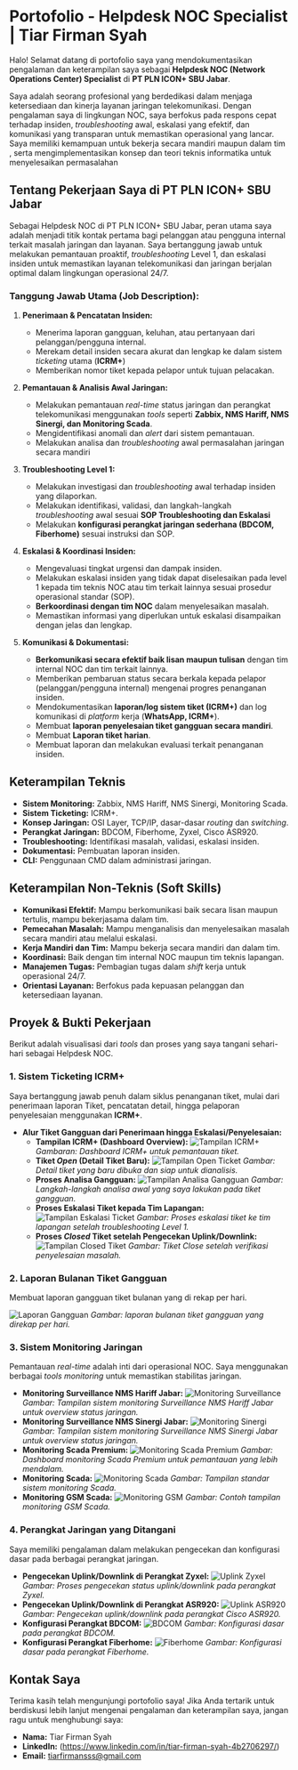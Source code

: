 # Portofolio - Helpdesk NOC Specialist | Tiar Firman Syah 

Halo! Selamat datang di portofolio saya yang mendokumentasikan pengalaman dan keterampilan saya sebagai **Helpdesk NOC (Network Operations Center) Specialist** di **PT PLN ICON+ SBU Jabar**.

Saya adalah seorang profesional yang berdedikasi dalam menjaga ketersediaan dan kinerja layanan jaringan telekomunikasi. Dengan pengalaman saya di lingkungan NOC, saya berfokus pada respons cepat terhadap insiden, *troubleshooting* awal, eskalasi yang efektif, dan komunikasi yang transparan untuk memastikan operasional yang lancar. Saya memiliki kemampuan untuk bekerja secara mandiri maupun dalam tim , serta mengimplementasikan konsep dan teori teknis informatika untuk menyelesaikan permasalahan

## Tentang Pekerjaan Saya di PT PLN ICON+ SBU Jabar

Sebagai Helpdesk NOC di PT PLN ICON+ SBU Jabar, peran utama saya adalah menjadi titik kontak pertama bagi pelanggan atau pengguna internal terkait masalah jaringan dan layanan. Saya bertanggung jawab untuk melakukan pemantauan proaktif, *troubleshooting* Level 1, dan eskalasi insiden untuk memastikan layanan telekomunikasi dan jaringan berjalan optimal dalam lingkungan operasional 24/7.

### Tanggung Jawab Utama (Job Description):

1.  **Penerimaan & Pencatatan Insiden:**
    * Menerima laporan gangguan, keluhan, atau pertanyaan dari pelanggan/pengguna internal.
    * Merekam detail insiden secara akurat dan lengkap ke dalam sistem *ticketing* utama (**ICRM+**)
    * Memberikan nomor tiket kepada pelapor untuk tujuan pelacakan.

2.  **Pemantauan & Analisis Awal Jaringan:**
    * Melakukan pemantauan *real-time* status jaringan dan perangkat telekomunikasi menggunakan *tools* seperti **Zabbix, NMS Hariff, NMS Sinergi, dan Monitoring Scada**.
    * Mengidentifikasi anomali dan *alert* dari sistem pemantauan.
    * Melakukan analisa dan *troubleshooting* awal permasalahan jaringan secara mandiri

3.  **Troubleshooting Level 1:**
    * Melakukan investigasi dan *troubleshooting* awal terhadap insiden yang dilaporkan.
    * Melakukan identifikasi, validasi, dan langkah-langkah *troubleshooting* awal sesuai **SOP Troubleshooting dan Eskalasi**
    * Melakukan **konfigurasi perangkat jaringan sederhana (BDCOM, Fiberhome)** sesuai instruksi dan SOP.

4.  **Eskalasi & Koordinasi Insiden:**
    * Mengevaluasi tingkat urgensi dan dampak insiden.
    * Melakukan eskalasi insiden yang tidak dapat diselesaikan pada level 1 kepada tim teknis NOC atau tim terkait lainnya sesuai prosedur operasional standar (SOP).
    * **Berkoordinasi dengan tim NOC** dalam menyelesaikan masalah.
    * Memastikan informasi yang diperlukan untuk eskalasi disampaikan dengan jelas dan lengkap.

5.  **Komunikasi & Dokumentasi:**
    * **Berkomunikasi secara efektif baik lisan maupun tulisan** dengan tim internal NOC dan tim terkait lainnya.
    * Memberikan pembaruan status secara berkala kepada pelapor (pelanggan/pengguna internal) mengenai progres penanganan insiden.
    * Mendokumentasikan **laporan/log sistem tiket (ICRM+)** dan log komunikasi di *platform* kerja (**WhatsApp, ICRM+**).
    * Membuat **laporan penyelesaian tiket gangguan secara mandiri**.
    * Membuat **Laporan tiket harian**.
    * Membuat laporan dan melakukan evaluasi terkait penanganan insiden.


## Keterampilan Teknis

* **Sistem Monitoring:** Zabbix, NMS Hariff, NMS Sinergi, Monitoring Scada.
* **Sistem Ticketing:** ICRM+.
* **Konsep Jaringan:** OSI Layer, TCP/IP, dasar-dasar *routing* dan *switching*.
* **Perangkat Jaringan:** BDCOM, Fiberhome, Zyxel, Cisco ASR920.
* **Troubleshooting:** Identifikasi masalah, validasi, eskalasi insiden.
* **Dokumentasi:** Pembuatan laporan insiden.
* **CLI:** Penggunaan CMD dalam administrasi jaringan.

## Keterampilan Non-Teknis (Soft Skills)

* **Komunikasi Efektif:** Mampu berkomunikasi baik secara lisan maupun tertulis, mampu bekerjasama dalam tim.
* **Pemecahan Masalah:** Mampu menganalisis dan menyelesaikan masalah secara mandiri atau melalui eskalasi.
* **Kerja Mandiri dan Tim:** Mampu bekerja secara mandiri dan dalam tim.
* **Koordinasi:** Baik dengan tim internal NOC maupun tim teknis lapangan.
* **Manajemen Tugas:** Pembagian tugas dalam *shift* kerja untuk operasional 24/7.
* **Orientasi Layanan:** Berfokus pada kepuasan pelanggan dan ketersediaan layanan.

## Proyek & Bukti Pekerjaan

Berikut adalah visualisasi dari *tools* dan proses yang saya tangani sehari-hari sebagai Helpdesk NOC.

### 1. Sistem Ticketing ICRM+

Saya bertanggung jawab penuh dalam siklus penanganan tiket, mulai dari penerimaan laporan Tiket, pencatatan detail, hingga pelaporan penyelesaian menggunakan **ICRM+**.

* **Alur Tiket Gangguan dari Penerimaan hingga Eskalasi/Penyelesaian:**
    * **Tampilan ICRM+ (Dashboard Overview):**
        ![Tampilan ICRM+](assets/tampilanICRM.png)
        *Gambaran: Dashboard ICRM+ untuk pemantauan tiket.*
    * **Tiket *Open* (Detail Tiket Baru):**
        ![Tampilan Open Ticket](assets/open.jpeg)
        *Gambar: Detail tiket yang baru dibuka dan siap untuk dianalisis.*
    * **Proses Analisa Gangguan:**
        ![Tampilan Analisa Gangguan](assets/analisa.jpeg)
        *Gambar: Langkah-langkah analisa awal yang saya lakukan pada tiket gangguan.*
    * **Proses Eskalasi Tiket kepada Tim Lapangan:**
        ![Tampilan Eskalasi Ticket](assets/eskalasi.jpeg)
        *Gambar: Proses eskalasi tiket ke tim lapangan setelah *troubleshooting* Level 1.*
    * **Proses *Closed* Tiket setelah Pengecekan Uplink/Downlink:**
        ![Tampilan Closed Tiket](assets/close.png)
        *Gambar: Tiket Close setelah verifikasi penyelesaian masalah.*

### 2. Laporan Bulanan Tiket Gangguan 

Membuat laporan gangguan tiket bulanan yang di rekap per hari.

![Laporan Gangguan](assets/laporan.png)
*Gambar: laporan bulanan tiket gangguan yang direkap per hari.*

### 3. Sistem Monitoring Jaringan 

Pemantauan *real-time* adalah inti dari operasional NOC. Saya menggunakan berbagai *tools monitoring* untuk memastikan stabilitas jaringan.

* **Monitoring Surveillance NMS Hariff Jabar:**
    ![Monitoring Surveillance](assets/surv.jpeg)
    *Gambar: Tampilan sistem monitoring Surveillance NMS Hariff Jabar untuk overview status jaringan.*
* **Monitoring Surveillance NMS Sinergi Jabar:**
    ![Monitoring Sinergi](assets/sinergi.jpeg)
    *Gambar: Tampilan sistem monitoring Surveillance NMS Sinergi Jabar untuk overview status jaringan.*
* **Monitoring Scada Premium:**
    ![Monitoring Scada Premium](assets/scadapremium.jpeg)
    *Gambar: Dashboard monitoring Scada Premium untuk pemantauan yang lebih mendalam.*
* **Monitoring Scada:**
    ![Monitoring Scada](assets/scada.jpeg)
    *Gambar: Tampilan standar sistem monitoring Scada.*
* **Monitoring GSM Scada:**
    ![Monitoring GSM](assets/gsm.jpeg)
    *Gambar: Contoh tampilan monitoring GSM Scada.*

### 4. Perangkat Jaringan yang Ditangani

Saya memiliki pengalaman dalam melakukan pengecekan dan konfigurasi dasar pada berbagai perangkat jaringan.

* **Pengecekan Uplink/Downlink di Perangkat Zyxel:**
    ![Uplink Zyxel](assets/zyxel.jpeg)
    *Gambar: Proses pengecekan status *uplink/downlink* pada perangkat Zyxel.*
* **Pengecekan Uplink/Downlink di Perangkat ASR920:**
    ![Uplink ASR920](assets/asr.jpeg)
    *Gambar: Pengecekan *uplink/downlink* pada perangkat Cisco ASR920.*
* **Konfigurasi Perangkat BDCOM:**
    ![BDCOM](assets/bd.jpeg) 
    *Gambar: Konfigurasi dasar pada perangkat BDCOM.*
* **Konfigurasi Perangkat Fiberhome:**
    ![Fiberhome](assets/fiberhome.jpeg)
    *Gambar: Konfigurasi dasar pada perangkat Fiberhome.*

## Kontak Saya

Terima kasih telah mengunjungi portofolio saya! Jika Anda tertarik untuk berdiskusi lebih lanjut mengenai pengalaman dan keterampilan saya, jangan ragu untuk menghubungi saya:

* **Nama:** Tiar Firman Syah
* **LinkedIn:** (https://www.linkedin.com/in/tiar-firman-syah-4b2706297/)
* **Email:** tiarfirmansss@gmail.com